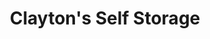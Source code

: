 ---
title: "Clayton's Self Storage"
url: /atlantic-city/claytons-self-storage/
shop: storage rental
---
